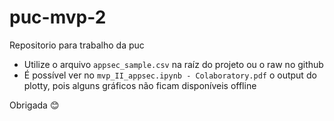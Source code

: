 # puc-mvp-2
Repositorio para trabalho da puc

- Utilize o arquivo `appsec_sample.csv` na raíz do projeto ou o raw no github
- É possível ver no `mvp_II_appsec.ipynb - Colaboratory.pdf` o output do plotty, pois alguns gráficos não ficam disponíveis offline

Obrigada 😊

